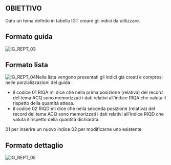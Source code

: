 ## OBIETTIVO
Dato un tema definto in tabella IGT creare gli indici da utilizzare.

## Formato guida
![IG_REPT_03](http://localhost:3000/immagini/MBDOC_OGG-P_IGFO01/IG_REPT_03.png)
## Formato lista
![IG_REPT_04](http://localhost:3000/immagini/MBDOC_OGG-P_IGFO01/IG_REPT_04.png)Nella lista vengono presentati gli indici già creati e compresi nelle parzializzazioni del guida : 
 * il codice 01 RIQA mi dice che nella prima posizione (relativa) del record del tema ACQ sono memorizzati i dati relativi all'indice RIQA che valuta il rispetto della quantità attesa.
 * il codice 02 RIQD mi dice che nella seconda posizione (relativa) del record del tema ACQ sono memorizzati i dati relativi all'indice RIQD che valuta il rispetto della quantità dichiarata.

01 per inserire un nuovo indice
02 per modificarne uno esistente

## Formato dettaglio
![IG_REPT_05](http://localhost:3000/immagini/MBDOC_OGG-P_IGFO01/IG_REPT_05.png)